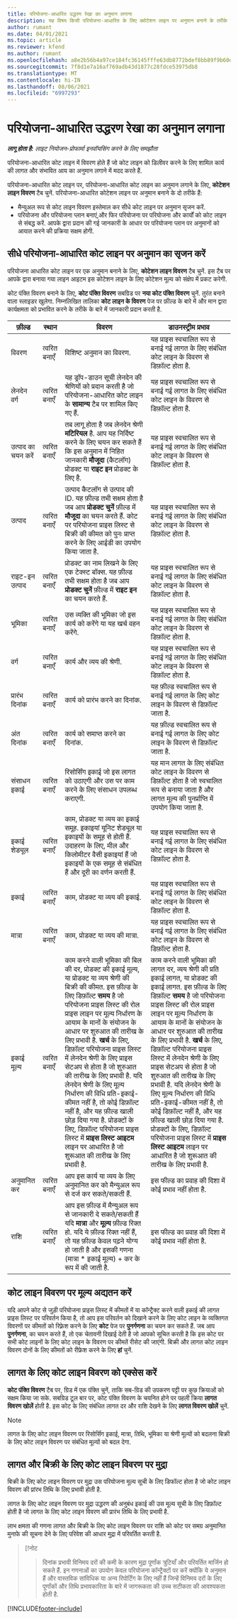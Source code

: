 ```yaml
---
title: परियोजना-आधारित उद्धरण रेखा का अनुमान लगाना
description: यह विषय किसी परियोजना-आधारित के लिए क्वोटेशन लाइन पर अनुमान बनाने के तरीके के बारे में जानकारी देता है.
author: rumant
ms.date: 04/01/2021
ms.topic: article
ms.reviewer: kfend
ms.author: rumant
ms.openlocfilehash: a8e2b56b4a97ce184fc36145fffe63db8772bdef8bb89f9b60ddaf43db0c1ba4
ms.sourcegitcommit: 7f8d1e7a16af769adb43d1877c28fdce53975db8
ms.translationtype: MT
ms.contentlocale: hi-IN
ms.lasthandoff: 08/06/2021
ms.locfileid: "6997293"
---
```

# <a name="estimating-a-project-based-quote-line"></a>परियोजना-आधारित उद्धरण रेखा का अनुमान लगाना

_**लागू होता है:** लाइट नियोजन-प्रोफार्मा इनवॉयसिंग करने के लिए समझौता_

परियोजना-आधारित कोट लाइन में विवरण होते हैं जो कोट लाइन को डिलीवर करने के लिए शामिल कार्य की लागत और संभावित आय का अनुमान लगाने में मदद करते हैं.

परियोजना-आधारित कोट लाइन पर, परियोजना-आधारित कोट लाइन का अनुमान लगाने के लिए, **कोटेशन लाइन विवरण** टैब चुनें. परियोजना-आधारित कोटेशन लाइन पर अनुमान बनाने के दो तरीके हैं:

- मैन्युअल रूप से कोट लाइन विवरण इस्तेमाल कर सीधे कोट लाइन पर अनुमान सृजन करें. 
- परियोजना और परियोजना प्लान बनाएं,और फिर परियोजना पर परियोजना और कार्यों को कोट लाइन से संबद्ध करें. आपके द्वारा प्रदान की गई जानकारी के आधार पर परियोजना प्लान पर अनुमानों को आयात करने की प्रक्रिया सक्षम होगी.

## <a name="create-estimates-directly-on-a-project-based-quote-line"></a>सीधे परियोजना-आधारित कोट लाइन पर अनुमान का सृजन करें

परियोजना आधारित कोट लाइन पर एक अनुमान बनाने के लिए, **कोटेशन लाइन विवरण** टैब चुनें. इस टैब पर आपके द्वारा बनाया गया लाइन आइटम इस कोटेशन लाइन के लिए कोटेशन मूल्य को संक्षेप में प्रकट करेगी. 

कोट पंक्ति विवरण बनाने के लिए, **कोट पंक्ति विवरण** सबग्रिड पर **नया कोट पंक्ति विवरण** चुनें. तुरंत बनाने वाला स्लाइडर खुलेगा. निम्नलिखित तालिका **कोट लाइन के विवरण** पेज पर फ़ील्ड के बारे में और मान द्वारा कार्यक्षमता को प्रभावित करने के तरीके के बारे में जानकारी प्रदान करती है.

| **फ़ील्ड** | **स्थान** | **विवरण** | **डाउनस्ट्रीम प्रभाव** |
| --- | --- | --- | --- |
| विवरण | त्वरित बनाएँ | विशिष्ट अनुमान का विवरण. | यह प्राइस स्वचालित रूप से बनाई गई लागत के लिए संबंधित कोट लाइन के विवरण से डिफ़ॉल्ट होता है. |
| लेनदेन वर्ग | त्वरित बनाएँ | यह ड्रॉप-डाउन सूची लेनदेन की श्रेणियों को प्रदान करती है जो परियोजना-आधारित कोट लाइन के **सामान्य** टैब पर शामिल किए गए हैं.  | यह प्राइस स्वचालित रूप से बनाई गई लागत के लिए संबंधित कोट लाइन के विवरण से डिफ़ॉल्ट होता है. |
| उत्पाद का चयन करें | त्वरित बनाएँ | तब लागू होता है जब लेनदेन श्रेणी **मटिरियल** है. आप यह निर्दिष्ट करने के लिए चयन कर सकते हैं कि इस अनुमान में निहित जानकारी **मौजूदा** (कैटलॉग) प्रोडक्ट या **राइट इन** प्रोडक्ट के लिए है. | यह प्राइस स्वचालित रूप से बनाई गई लागत के लिए संबंधित कोट लाइन के विवरण से डिफ़ॉल्ट होता है. |
| उत्पाद | त्वरित बनाएँ | उत्पाद कैटलॉग से उत्पाद की ID. यह फ़ील्ड तभी सक्षम होता है जब आप **प्रोडक्ट चुनें** फ़ील्ड में **मौजूदा** का चयन करते हैं. कोट पर परियोजना प्राइस लिस्ट से बिक्री की कीमत को पुनः प्राप्त करने के लिए आईडी का उपयोग किया जाता है. | यह प्राइस स्वचालित रूप से बनाई गई लागत के लिए संबंधित कोट लाइन के विवरण से डिफ़ॉल्ट होता है. |
| राइट-इन उत्पाद | त्वरित बनाएँ | प्रोडक्ट का नाम लिखने के लिए एक टेक्स्ट बॉक्स. यह फ़ील्ड तभी सक्षम होता है जब आप **प्रोडक्ट चुनें** फ़ील्ड में **राइट इन** का चयन करते हैं.| यह प्राइस स्वचालित रूप से बनाई गई लागत के लिए संबंधित कोट लाइन के विवरण से डिफ़ॉल्ट होता है. |
| भूमिका | त्वरित बनाएँ | उस व्यक्ति की भूमिका जो इस कार्य को करेंगे या यह खर्च वहन करेंगे. | यह प्राइस स्वचालित रूप से बनाई गई लागत के लिए संबंधित कोट लाइन के विवरण से डिफ़ॉल्ट होता है. |
| वर्ग | त्वरित बनाएँ | कार्य और व्यय की श्रेणी. | यह प्राइस स्वचालित रूप से बनाई गई लागत के लिए संबंधित कोट लाइन के विवरण से डिफ़ॉल्ट होता है. |
| प्रारंभ दिनांक | त्वरित बनाएँ | कार्य को प्रारंभ करने का दिनांक. | यह फ़ील्ड स्वचालित रूप से बनाई गई लागत के लिए कोट लाइन के विवरण से डिफ़ॉल्ट जाता है. |
| अंत दिनांक | त्वरित बनाएँ | कार्य को समाप्त करने का दिनांक. | यह फ़ील्ड स्वचालित रूप से बनाई गई लागत के लिए कोट लाइन के विवरण से डिफ़ॉल्ट जाता है. |
| संसाधन इकाई | त्वरित बनाएँ | रिसोर्सिंग इकाई जो इस लागत को उठाएगी और उस पर काम करने के लिए संसाधन उपलब्ध कराएगी. | यह मान लागत के लिए संबंधित कोट लाइन के विवरण से डिफ़ॉल्ट होता है जो स्वचालित रूप से बनाया जाता है और लागत मूल्य की पुनर्प्राप्ति में उपयोग किया जाता है. |
| इकाई शेड्यूल | त्वरित बनाएँ | काम, प्रोडक्ट या व्यय का इकाई समूह. इकाइयां यूनिट शेड्यूल या इकाइयों के समूह से होती हैं. उदाहरण के लिए, मील और किलोमीटर वैसी इकाइयां हैं जो इकाइयों के एक समूह से संबंधित हैं और दूरी का वर्णन करती हैं. | यह प्राइस स्वचालित रूप से बनाई गई लागत के लिए संबंधित कोट लाइन के विवरण से डिफ़ॉल्ट होता है. |
| इकाई | त्वरित बनाएँ | काम, प्रोडक्ट या व्यय की इकाई. | यह प्राइस स्वचालित रूप से बनाई गई लागत के लिए संबंधित कोट लाइन के विवरण से डिफ़ॉल्ट होता है. |
| मात्रा | त्वरित बनाएँ | काम, प्रोडक्ट या व्यय की मात्रा. | यह प्राइस स्वचालित रूप से बनाई गई लागत के लिए संबंधित कोट लाइन के विवरण से डिफ़ॉल्ट होता है. |
| इकाई मूल्य | त्वरित बनाएँ |काम करने वाली भूमिका की बिल की दर, प्रोडक्ट की इकाई मूल्य, या प्रोडक्ट या व्यय श्रेणी की बिक्री की कीमत. इस फ़ील्ड के लिए डिफ़ॉल्ट **समय** है जो परियोजना प्राइस लिस्ट की रोल प्राइस लाइन पर मूल्य निर्धारण के आयाम के मानों के संयोजन के आधार पर शुरुआत की तारीख के लिए प्रभावी है. **खर्च** के लिए, डिफ़ॉल्ट परियोजना प्राइस लिस्ट में लेनदेन श्रेणी के लिए प्राइस सेटअप से होता है जो शुरुआत की तारीख के लिए प्रभावी है. यदि लेनदेन श्रेणी के लिए मूल्य निर्धारण की विधि प्रति-इकाई-कीमत नहीं है, तो कोई डिफ़ॉल्ट नहीं है, और यह फ़ील्ड खाली छोड़ दिया गया है. प्रोडक्टों के लिए, डिफ़ॉल्ट परियोजना प्राइस लिस्ट में **प्राइस लिस्ट आइटम** लाइन पर आधारित है जो शुरूआत की तारीख के लिए प्रभावी है.| काम करने वाली भूमिका की लागत दर, व्यय श्रेणी की प्रति इकाई लागत, या प्रोडक्ट की इकाई लागत. इस फ़ील्ड के लिए डिफ़ॉल्ट **समय** है जो परियोजना प्राइस लिस्ट की रोल प्राइस लाइन पर मूल्य निर्धारण के आयाम के मानों के संयोजन के आधार पर शुरुआत की तारीख के लिए प्रभावी है. **खर्च** के लिए, डिफ़ॉल्ट परियोजना प्राइस लिस्ट में लेनदेन श्रेणी के लिए प्राइस सेटअप से होता है जो शुरुआत की तारीख के लिए प्रभावी है. यदि लेनदेन श्रेणी के लिए मूल्य निर्धारण की विधि प्रति-इकाई-कीमत नहीं है, तो कोई डिफ़ॉल्ट नहीं है, और यह फ़ील्ड खाली छोड़ दिया गया है. प्रोडक्टों के लिए, डिफ़ॉल्ट परियोजना प्राइस लिस्ट में **प्राइस लिस्ट आइटम** लाइन पर आधारित है जो शुरूआत की तारीख के लिए प्रभावी है.|
| अनुमानित कर | त्वरित बनाएँ | आप इस कार्य या व्यय के लिए अनुमानित कर को मैन्युअल रूप से दर्ज कर सकते/सकती हैं. | इस फील्ड का प्रवाह की दिशा में कोई प्रभाव नहीं होता है. |
| राशि | त्वरित बनाएँ | आप इस फ़ील्ड में मैन्युअल रूप से जानकारी दे सकते/सकती हैं यदि **मात्रा** और **मूल्य** फ़ील्ड रिक्त हो. यदि ये फ़ील्ड रिक्त नहीं हैं, तो यह फ़ील्ड केवल पढ़ने योग्य हो जाती है और इसकी गणना (मात्रा \* इकाई मूल्य) + कर के रूप में की जाती है. | इस फील्ड का प्रवाह की दिशा में कोई प्रभाव नहीं होता है. |


## <a name="update-prices-on-quote-line-details"></a>कोट लाइन विवरण पर मूल्य अद्यतन करें

यदि आपने कोट से जुड़ी परियोजना प्राइस लिस्ट में कीमतों में या कॉन्ट्रैक्ट करने वाली इकाई की लागत प्राइस लिस्ट पर परिवर्तन किया है, तो आप इस परिवर्तन को दिखाने करने के लिए कोट लाइन के व्यक्तिगत विवरणों पर कीमतों को रिफ़्रेश करने के लिए **कोट** पेज पर **पुनर्गणना** का चयन कर सकते हैं. जब आप **पुनर्गणना**, का चयन करते हैं, तो एक चेतावनी दिखाई देती है जो आपको सूचित करती है कि इस कोट पर सभी कोट लाइनों के लिए कोट लाइन के विवरण पर कीमतें रीसेट की जाएंगी. बिक्री और लागत कोट लाइन विवरण दोनों के लिए कीमतों को रीफ्रेश करने के लिए **हां** चुनें.

## <a name="access-quote-line-details-for-cost"></a>लागत के लिए कोट लाइन विवरण को एक्सेस करें

**कोट पंक्ति विवरण** टैब पर, ग्रिड में एक पंक्ति चुनें, ताकि सब-ग्रिड की उपकरण पट्टी पर कुछ क्रियाओं को सक्षम किया जा सके. सबग्रिड टूल बार पर, कोट पंक्ति विवरण के चयनित होने पर पहली क्रिया **लागत विवरण खोलें** होती है. इस कोट के लिए संबंधित लागत दर और राशि देखने के लिए **लागत विवरण खोलें** चुनें.

> [!NOTE]
> लागत के लिए कोट लाइन विवरण पर रिसोर्सिंग इकाई, मात्रा, तिथि, भूमिका या श्रेणी मूल्यों को बदलना बिक्री के लिए कोट लाइन विवरण पर संबंधित मूल्यों को बदल देगा.
## <a name="currency-on-quote-line-details-for-cost-and-sales"></a>लागत और बिक्री के लिए कोट लाइन विवरण पर मुद्रा

बिक्री के लिए कोट लाइन विवरण पर मुद्रा उस परियोजना मूल्य सूची के लिए डिफॉल्ट होता है जो कोट लाइन विवरण की प्रांरभ तिथि के लिए प्रभावी होती है.

लागत के लिए कोट लाइन विवरण पर मुद्रा उद्धरण की अनुबंध इकाई की उस मूल्य सूची के लिए डिफ़ॉल्ट होती है जो लागत के लिए कोट लाइन विवरण की प्रारंभ तिथि के लिए प्रभावी है.

लाभ क्षमता की गणना लागत और बिक्री के लिए कोट लाइन विवरण पर राशि को कोट पर समग्र अनुमानित मुनाफे की सूचना देने के लिए परिवेश की आधार मुद्रा में परिवर्तित करती है.

> [!नोट
> > दिनांक प्रभावी विनिमय दरों की कमी के कारण मुद्रा पूर्णांक त्रुटियाँ और परिवर्तित मार्जिन हो सकते हैं. इन गणनाओं का उपयोग केवल परियोजना कॉन्ट्रैक्टों पर करें क्योंकि ये अनुमान हैं और वास्तविक सांविधिक या अन्य रिपोर्टिंग के लिए नहीं हैं जिन्हें विनिमय दरों के लिए पूर्णांकों और तिथि प्रभावकारिता के बारे में जागरूकता की उच्च सटीकता की आवश्यकता होती है.


[!INCLUDE[footer-include](../../includes/footer-banner.md)]
